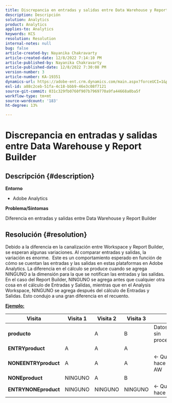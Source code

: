 ```yaml
---
title: Discrepancia en entradas y salidas entre Data Warehouse y Report Builder
description: Descripción
solution: Analytics
product: Analytics
applies-to: Analytics
keywords: KCS
resolution: Resolution
internal-notes: null
bug: false
article-created-by: Nayanika Chakravarty
article-created-date: 12/8/2022 7:14:10 PM
article-published-by: Nayanika Chakravarty
article-published-date: 12/8/2022 7:30:08 PM
version-number: 3
article-number: KA-19351
dynamics-url: https://adobe-ent.crm.dynamics.com/main.aspx?forceUCI=1&pagetype=entityrecord&etn=knowledgearticle&id=22cd5b78-2c77-ed11-81aa-6045bd006149
exl-id: a88c2ceb-51fa-4c18-bbb9-46e3c08f7121
source-git-commit: 031c329fb0760f907b7969770a9fa44668a0ba5f
workflow-type: tm+mt
source-wordcount: '183'
ht-degree: 13%

---
```


# Discrepancia en entradas y salidas entre Data Warehouse y Report Builder

## Descripción {#description}


<b>Entorno</b>

- Adobe Analytics



<b>Problema/Síntomas</b>

Diferencia en entradas y salidas entre Data Warehouse y Report Builder


## Resolución {#resolution}


Debido a la diferencia en la canalización entre Workspace y Report Builder, se esperan algunas variaciones. Al comparar entradas y salidas, la variación es enorme. 
Este es un comportamiento esperado en función de cómo se cuentan las entradas y las salidas en estas plataformas en Adobe Analytics. La diferencia en el cálculo se produce cuando se agrega NINGUNO a la dimensión para la que se notifican las entradas y las salidas. En el caso del Report Builder, NINGUNO se agrega antes que cualquier otra cosa en el cálculo de Entradas y Salidas, mientras que en el Analysis Workspace, NINGUNO se agrega después del cálculo de Entradas y Salidas. Esto condujo a una gran diferencia en el recuento.

<u><b>Ejemplo:</b></u>


| <b>Visita</b> | <b>Visita 1</b> | <b>Visita 2</b> | <b>Visita 3</b> |   |
| --- | --- | --- | --- | --- |
| <b>producto</b> |   | A | B | Datos sin procesar |
| <b>ENTRYproduct</b> | A | A | A |   |
| <b>NONEENTRYproduct</b> | A | A | A | ← Qué hace AW |
| <b>NONEproduct</b> | NINGUNO | A | B |   |
| <b>ENTRYNONEproduct</b> | NINGUNO | NINGUNO | NINGUNO | ← Qué hace RB |
